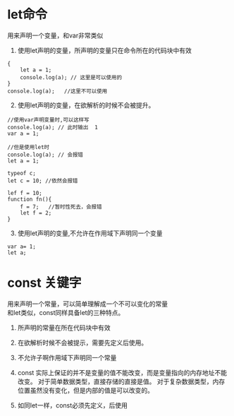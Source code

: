 # let命令
用来声明一个变量，和var非常类似
1. 使用let声明的变量，所声明的变量只在命令所在的代码块中有效
```
{
    let a = 1;
    console.log(a); // 这里是可以使用的 
}
console.log(a);   //这里不可以使用
```
2. 使用let声明的变量，在欲解析的时候不会被提升。
```
//使用var声明变量时,可以这样写
console.log(a); // 此时输出  1
var a = 1;

//但是使用let时
console.log(a); // 会报错
let a = 1;

typeof c;
let c = 10; //依然会报错

lef f = 10;
function fn(){
    f = 7;   //暂时性死去，会报错
    let f = 2;
}
```
3. 使用let声明的变量,不允许在作用域下声明同一个变量
```
var a= 1;
let a;
```
# const 关键字
用来声明一个常量，可以简单理解成一个不可以变化的常量   
和let类似，const同样具备let的三种特点。
1.  所声明的常量在所在代码块中有效
2.  在欲解析时候不会被提示，需要先定义后使用。
3.  不允许子啊作用域下声明同一个常量
4.  const 实际上保证的并不是变量的值不能改变，而是变量指向的内存地址不能改变。
    对于简单数据类型，直接存储的直接是值。
    对于复杂数据类型，内存位置虽然没有变化，但是内部的值是可以改变的。

5.  如同let一样，const必须先定义，后使用


